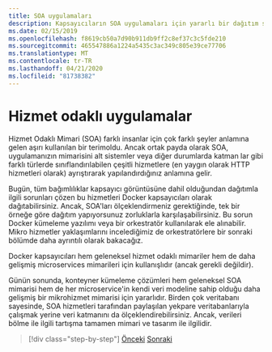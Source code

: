 ```yaml
---
title: SOA uygulamaları
description: Kapsayıcıların SOA uygulamaları için yararlı bir dağıtım seçeneği olabileceğini unutmayın.
ms.date: 02/15/2019
ms.openlocfilehash: f8619cb50a7d90b911db9ff2c8ef37c3c5fde210
ms.sourcegitcommit: 465547886a1224a5435c3ac349c805e39ce77706
ms.translationtype: MT
ms.contentlocale: tr-TR
ms.lasthandoff: 04/21/2020
ms.locfileid: "81738382"
---
```

# <a name="service-oriented-applications"></a>Hizmet odaklı uygulamalar

Hizmet Odaklı Mimari (SOA) farklı insanlar için çok farklı şeyler anlamına gelen aşırı kullanılan bir terimoldu. Ancak ortak payda olarak SOA, uygulamanızın mimarisini alt sistemler veya diğer durumlarda katman lar gibi farklı türlerde sınıflandırılabilen çeşitli hizmetlere (en yaygın olarak HTTP hizmetleri olarak) ayrıştırarak yapılandırdığınız anlamına gelir.

Bugün, tüm bağımlılıklar kapsayıcı görüntüsüne dahil olduğundan dağıtımla ilgili sorunları çözen bu hizmetleri Docker kapsayıcıları olarak dağıtabilirsiniz. Ancak, SOA'ları ölçeklendirmeniz gerektiğinde, tek bir örneğe göre dağıtım yapıyorsunuz zorluklarla karşılaşabilirsiniz. Bu sorun Docker kümeleme yazılımı veya bir orkestratör kullanılarak ele alınabilir. Mikro hizmetler yaklaşımlarını incelediğimiz de orkestratörlere bir sonraki bölümde daha ayrıntılı olarak bakacağız.

Docker kapsayıcıları hem geleneksel hizmet odaklı mimariler hem de daha gelişmiş microservices mimarileri için kullanışlıdır (ancak gerekli değildir).

Günün sonunda, konteyner kümeleme çözümleri hem geleneksel SOA mimarisi hem de her microservice'in kendi veri modeline sahip olduğu daha gelişmiş bir mikrohizmet mimarisi için yararlıdır. Birden çok veritabanı sayesinde, SOA hizmetleri tarafından paylaşılan yekpare veritabanlarıyla çalışmak yerine veri katmanını da ölçeklendirebilirsiniz. Ancak, verileri bölme ile ilgili tartışma tamamen mimari ve tasarım ile ilgilidir.

>[!div class="step-by-step"]
>[Önceki](state-and-data-in-docker-applications.md)
>[Sonraki](orchestrate-high-scalability-availability.md)
